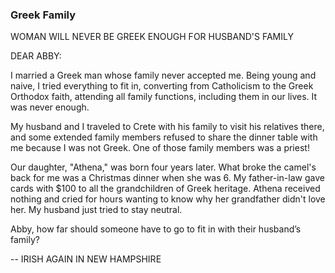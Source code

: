 ### Greek Family

WOMAN WILL NEVER BE GREEK ENOUGH FOR HUSBAND'S FAMILY

DEAR ABBY:

I married a Greek man whose family never accepted me. Being young and naive, I tried everything to fit in, converting from Catholicism to the Greek Orthodox faith, attending all family functions, including them in our lives. It was never enough.

My husband and I traveled to Crete with his family to visit his relatives there, and some extended family members refused to share the dinner table with me because I was not Greek. One of those family members was a priest!

Our daughter, "Athena," was born four years later. What broke the camel's back for me was a Christmas dinner when she was 6. My father-in-law gave cards with $100 to all the grandchildren of Greek heritage. Athena received nothing and cried for hours wanting to know why her grandfather didn't love her. My husband just tried to stay neutral.

Abby, how far should someone have to go to fit in with their husband’s family?

-- IRISH AGAIN IN NEW HAMPSHIRE


